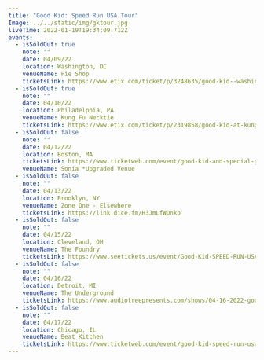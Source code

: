 ```yaml
---
title: "Good Kid: Speed Run USA Tour"
Image: ../../static/img/gktour.jpg
liveTime: 2022-01-19T19:34:09.712Z
events:
  - isSoldOut: true
    note: ""
    date: 04/09/22
    location: Washington, DC
    venueName: Pie Shop
    ticketsLink: https://www.etix.com/ticket/p/3248635/good-kid--washington-pie-shop
  - isSoldOut: true
    note: ""
    date: 04/10/22
    location: Philadelphia, PA
    venueName: Kung Fu Necktie
    ticketsLink: https://www.etix.com/ticket/p/2319858/good-kid-at-kung-fu-necktie-philadelphia-kung-fu-necktie
  - isSoldOut: false
    note: ""
    date: 04/12/22
    location: Boston, MA
    ticketsLink: https://www.ticketweb.com/event/good-kid-and-special-guests-middle-east-upstairs-tickets/11686425?pl=mideastclub
    venueName: Sonia *Upgraded Venue
  - isSoldOut: false
    note: ""
    date: 04/13/22
    location: Brooklyn, NY
    venueName: Zone One - Elsewhere
    ticketsLink: https://link.dice.fm/H3JmLfWDnkb
  - isSoldOut: false
    note: ""
    date: 04/15/22
    location: Cleveland, OH
    venueName: The Foundry
    ticketsLink: https://www.seetickets.us/event/Good-Kid-SPEED-RUN-USA-tour-at-The-Foundry/462806
  - isSoldOut: false
    note: ""
    date: 04/16/22
    location: Detroit, MI
    venueName: The Underground
    ticketsLink: https://www.audiotreepresents.com/shows/04-16-2022-good-kid
  - isSoldOut: false
    note: ""
    date: 04/17/22
    location: Chicago, IL
    venueName: Beat Kitchen
    ticketsLink: https://www.ticketweb.com/event/good-kid-speed-run-usa-beat-kitchen-tickets/11697905?pl=kickstand
---
```

